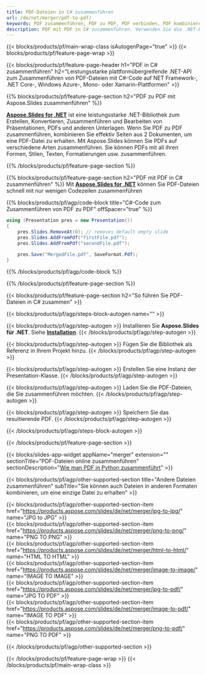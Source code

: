 ```yaml
---
title: PDF-Dateien in C# zusammenführen
url: /de/net/merger/pdf-to-pdf/
keywords: PDF zusammenführen, PDF zu PDF, PDF verbinden, PDF kombinieren, C#-API, .NET-Bibliothek
description: PDF mit PDF in C# zusammenführen. Verwenden Sie die .NET-Bibliotheks-API, um PDF-Dateien zu kombinieren
---
```


{{< blocks/products/pf/main-wrap-class isAutogenPage="true" >}}
{{< blocks/products/pf/feature-page-wrap >}}

{{< blocks/products/pf/feature-page-header h1="PDF in C# zusammenführen" h2="Leistungsstarke plattformübergreifende .NET-API zum Zusammenführen von PDF-Dateien mit C#-Code auf NET Framework-, .NET Core-, Windows Azure-, Mono- oder Xamarin-Plattformen" >}}

{{% blocks/products/pf/feature-page-section h2="PDF zu PDF mit Aspose.Slides zusammenführen" %}}

[**Aspose.Slides for .NET**](https://products.aspose.com/slides/de/net/) ist eine leistungsstarke .NET-Bibliothek zum Erstellen, Konvertieren, Zusammenführen und Bearbeiten von Präsentationen, PDFs und anderen Unterlagen. Wenn Sie PDF zu PDF zusammenführen, kombinieren Sie effektiv Seiten aus 2 Dokumenten, um eine PDF-Datei zu erhalten. Mit Aspose.Slides können Sie PDFs auf verschiedene Arten zusammenführen. Sie können PDFs mit all ihren Formen, Stilen, Texten, Formatierungen usw. zusammenführen.

{{% /blocks/products/pf/feature-page-section %}}




{{% blocks/products/pf/feature-page-section  h2="PDF mit PDF in C# zusammenführen" %}}
Mit [**Aspose.Slides for .NET**](https://products.aspose.com/slides/de/net/) können Sie PDF-Dateien schnell mit nur wenigen Codezeilen zusammenführen

{{% blocks/products/pf/agp/code-block title="C#-Code zum Zusammenführen von PDF zu PDF" offSpacer="true" %}}
```cs
using (Presentation pres = new Presentation())
{
    pres.Slides.RemoveAt(0); // removes default empty slide
    pres.Slides.AddFromPdf("firstFile.pdf");
    pres.Slides.AddFromPdf("secondFile.pdf");

    pres.Save("MergedFile.pdf", SaveFormat.Pdf);
}
```
{{% /blocks/products/pf/agp/code-block %}}

{{% /blocks/products/pf/feature-page-section %}}




{{< blocks/products/pf/feature-page-section  h2="So führen Sie PDF-Dateien in C# zusammen" >}}


{{< blocks/products/pf/agp/steps-block-autogen name="" >}}


{{< blocks/products/pf/agp/step-autogen >}}
Installieren Sie **Aspose.Slides für .NET**. Siehe [**Installation**](https://docs.aspose.com/slides/net/installation/).
{{< /blocks/products/pf/agp/step-autogen >}}

{{< blocks/products/pf/agp/step-autogen >}}
Fügen Sie die Bibliothek als Referenz in Ihrem Projekt hinzu.
{{< /blocks/products/pf/agp/step-autogen >}}

{{< blocks/products/pf/agp/step-autogen >}}
Erstellen Sie eine Instanz der Presentation-Klasse.
{{< /blocks/products/pf/agp/step-autogen >}}

{{< blocks/products/pf/agp/step-autogen >}}
Laden Sie die PDF-Dateien, die Sie zusammenführen möchten.
{{< /blocks/products/pf/agp/step-autogen >}}

{{< blocks/products/pf/agp/step-autogen >}}
Speichern Sie das resultierende PDF.
{{< /blocks/products/pf/agp/step-autogen >}}


{{< /blocks/products/pf/agp/steps-block-autogen >}}


{{< /blocks/products/pf/feature-page-section >}}




{{< blocks/slides-app-widget  appName="merger" extension="" sectionTitle="PDF-Dateien online zusammenführen" sectionDescription="[Wie man PDF in Python zusammenführt](https://products.aspose.com/slides/de/python-net/merge/pdf/)" >}}

{{< blocks/products/pf/agp/other-supported-section title="Andere Dateien zusammenführen" subTitle="Sie können auch Dateien in anderen Formaten kombinieren, um eine einzige Datei zu erhalten" >}}

{{< blocks/products/pf/agp/other-supported-section-item href="https://products.aspose.com/slides/de/net/merger/jpg-to-jpg/" name="JPG to JPG" >}}  
{{< blocks/products/pf/agp/other-supported-section-item href="https://products.aspose.com/slides/de/net/merger/png-to-png/" name="PNG TO PNG" >}}  
{{< blocks/products/pf/agp/other-supported-section-item href="https://products.aspose.com/slides/de/net/merger/html-to-html/" name="HTML TO HTML" >}}  
{{< blocks/products/pf/agp/other-supported-section-item href="https://products.aspose.com/slides/de/net/merger/image-to-image/" name="IMAGE TO IMAGE" >}}  
{{< blocks/products/pf/agp/other-supported-section-item href="https://products.aspose.com/slides/de/net/merger/jpg-to-pdf/" name="JPG TO PDF" >}}  
{{< blocks/products/pf/agp/other-supported-section-item href="https://products.aspose.com/slides/de/net/merger/image-to-pdf/" name="IMAGE TO PDF" >}}  
{{< blocks/products/pf/agp/other-supported-section-item href="https://products.aspose.com/slides/de/net/merger/png-to-pdf/" name="PNG TO PDF" >}}  
  


{{< /blocks/products/pf/agp/other-supported-section >}}

{{< /blocks/products/pf/feature-page-wrap >}}
{{< /blocks/products/pf/main-wrap-class >}}